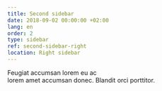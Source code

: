 ```yaml
---
title: Second sidebar
date: 2018-09-02 00:00:00 +02:00
lang: en
order: 2
type: sidebar
ref: second-sidebar-right
location: Right sidebar
---
```


Feugiat accumsan lorem eu ac  
lorem amet accumsan donec. Blandit orci porttitor.
